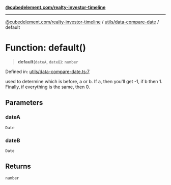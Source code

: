 [**@cubedelement.com/realty-investor-timeline**](../../../index.md)

---

[@cubedelement.com/realty-investor-timeline](../../../modules.md) / [utils/data-compare-date](../index.md) / default

# Function: default()

> **default**(`dateA`, `dateB`): `number`

Defined in: [utils/data-compare-date.ts:7](https://github.com/kvernon/realty-investor-timeline/blob/d14161e46dc540b751017ae4b2cfca53cbab658c/src/utils/data-compare-date.ts#L7)

used to determine which is before, a or b. If a, then you'll get -1, if b then 1. Finally, if everything is the
same, then 0.

## Parameters

### dateA

`Date`

### dateB

`Date`

## Returns

`number`
